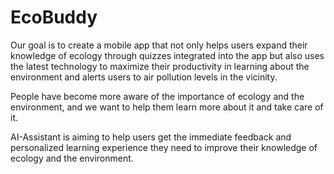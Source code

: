 # EcoBuddy

Our goal is to create a mobile app that not only helps users expand their knowledge of ecology through quizzes integrated into the app but also uses the latest technology to maximize their productivity in learning about the environment and alerts users to air pollution levels in the vicinity.

People have become more aware of the importance of ecology and the environment, and we want to help them learn more about it and take care of it.

AI-Assistant is aiming to help users get the immediate feedback and personalized learning experience they need to improve their knowledge of ecology and the environment.
